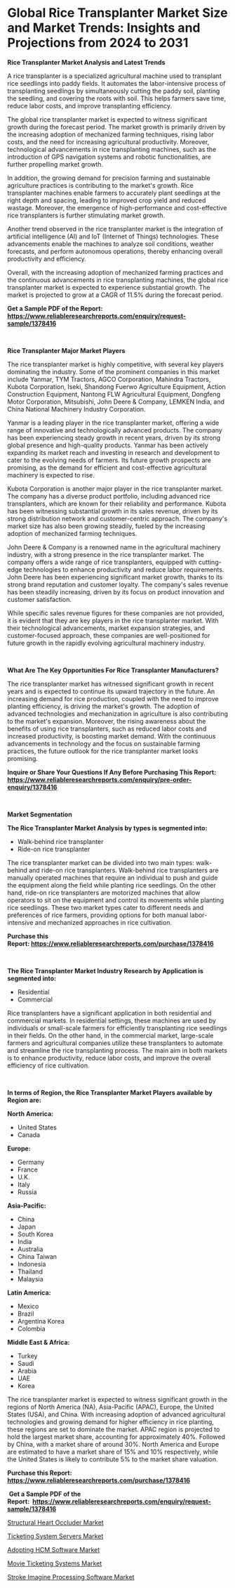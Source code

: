 <p><h1>Global Rice Transplanter Market Size and Market Trends: Insights and Projections from 2024 to 2031</h1></p><p><strong>Rice Transplanter Market Analysis and Latest Trends</strong></p>
<p><p>A rice transplanter is a specialized agricultural machine used to transplant rice seedlings into paddy fields. It automates the labor-intensive process of transplanting seedlings by simultaneously cutting the paddy soil, planting the seedling, and covering the roots with soil. This helps farmers save time, reduce labor costs, and improve transplanting efficiency.</p><p>The global rice transplanter market is expected to witness significant growth during the forecast period. The market growth is primarily driven by the increasing adoption of mechanized farming techniques, rising labor costs, and the need for increasing agricultural productivity. Moreover, technological advancements in rice transplanting machines, such as the introduction of GPS navigation systems and robotic functionalities, are further propelling market growth.</p><p>In addition, the growing demand for precision farming and sustainable agriculture practices is contributing to the market's growth. Rice transplanter machines enable farmers to accurately plant seedlings at the right depth and spacing, leading to improved crop yield and reduced wastage. Moreover, the emergence of high-performance and cost-effective rice transplanters is further stimulating market growth.</p><p>Another trend observed in the rice transplanter market is the integration of artificial intelligence (AI) and IoT (Internet of Things) technologies. These advancements enable the machines to analyze soil conditions, weather forecasts, and perform autonomous operations, thereby enhancing overall productivity and efficiency.</p><p>Overall, with the increasing adoption of mechanized farming practices and the continuous advancements in rice transplanting machines, the global rice transplanter market is expected to experience substantial growth. The market is projected to grow at a CAGR of 11.5% during the forecast period.</p></p>
<p><strong>Get a Sample PDF of the Report:&nbsp; <a href="https://www.reliableresearchreports.com/enquiry/request-sample/1378416">https://www.reliableresearchreports.com/enquiry/request-sample/1378416</a></strong></p>
<p>&nbsp;</p>
<p><strong>Rice Transplanter Major Market Players</strong></p>
<p><p>The rice transplanter market is highly competitive, with several key players dominating the industry. Some of the prominent companies in this market include Yanmar, TYM Tractors, AGCO Corporation, Mahindra Tractors, Kubota Corporation, Iseki, Shandong Fuerwo Agriculture Equipment, Action Construction Equipment, Nantong FLW Agricultural Equipment, Dongfeng Motor Corporation, Mitsubishi, John Deere & Company, LEMKEN India, and China National Machinery Industry Corporation.</p><p>Yanmar is a leading player in the rice transplanter market, offering a wide range of innovative and technologically advanced products. The company has been experiencing steady growth in recent years, driven by its strong global presence and high-quality products. Yanmar has been actively expanding its market reach and investing in research and development to cater to the evolving needs of farmers. Its future growth prospects are promising, as the demand for efficient and cost-effective agricultural machinery is expected to rise.</p><p>Kubota Corporation is another major player in the rice transplanter market. The company has a diverse product portfolio, including advanced rice transplanters, which are known for their reliability and performance. Kubota has been witnessing substantial growth in its sales revenue, driven by its strong distribution network and customer-centric approach. The company's market size has also been growing steadily, fueled by the increasing adoption of mechanized farming techniques.</p><p>John Deere & Company is a renowned name in the agricultural machinery industry, with a strong presence in the rice transplanter market. The company offers a wide range of rice transplanters, equipped with cutting-edge technologies to enhance productivity and reduce labor requirements. John Deere has been experiencing significant market growth, thanks to its strong brand reputation and customer loyalty. The company's sales revenue has been steadily increasing, driven by its focus on product innovation and customer satisfaction.</p><p>While specific sales revenue figures for these companies are not provided, it is evident that they are key players in the rice transplanter market. With their technological advancements, market expansion strategies, and customer-focused approach, these companies are well-positioned for future growth in the rapidly evolving agricultural machinery industry.</p></p>
<p>&nbsp;</p>
<p><strong>What Are The Key Opportunities For Rice Transplanter Manufacturers?</strong></p>
<p><p>The rice transplanter market has witnessed significant growth in recent years and is expected to continue its upward trajectory in the future. An increasing demand for rice production, coupled with the need to improve planting efficiency, is driving the market's growth. The adoption of advanced technologies and mechanization in agriculture is also contributing to the market's expansion. Moreover, the rising awareness about the benefits of using rice transplanters, such as reduced labor costs and increased productivity, is boosting market demand. With the continuous advancements in technology and the focus on sustainable farming practices, the future outlook for the rice transplanter market looks promising.</p></p>
<p><strong>Inquire or Share Your Questions If Any Before Purchasing This Report: <a href="https://www.reliableresearchreports.com/enquiry/pre-order-enquiry/1378416">https://www.reliableresearchreports.com/enquiry/pre-order-enquiry/1378416</a></strong></p>
<p>&nbsp;</p>
<p><strong>Market Segmentation</strong></p>
<p><strong>The Rice Transplanter Market Analysis by types is segmented into:</strong></p>
<p><ul><li>Walk-behind rice transplanter</li><li>Ride-on rice transplanter</li></ul></p>
<p><p>The rice transplanter market can be divided into two main types: walk-behind and ride-on rice transplanters. Walk-behind rice transplanters are manually operated machines that require an individual to push and guide the equipment along the field while planting rice seedlings. On the other hand, ride-on rice transplanters are motorized machines that allow operators to sit on the equipment and control its movements while planting rice seedlings. These two market types cater to different needs and preferences of rice farmers, providing options for both manual labor-intensive and mechanized approaches in rice cultivation.</p></p>
<p><strong>Purchase this Report:&nbsp;<a href="https://www.reliableresearchreports.com/purchase/1378416">https://www.reliableresearchreports.com/purchase/1378416</a></strong></p>
<p>&nbsp;</p>
<p><strong>The Rice Transplanter Market Industry Research by Application is segmented into:</strong></p>
<p><ul><li>Residential</li><li>Commercial</li></ul></p>
<p><p>Rice transplanters have a significant application in both residential and commercial markets. In residential settings, these machines are used by individuals or small-scale farmers for efficiently transplanting rice seedlings in their fields. On the other hand, in the commercial market, large-scale farmers and agricultural companies utilize these transplanters to automate and streamline the rice transplanting process. The main aim in both markets is to enhance productivity, reduce labor costs, and improve the overall efficiency of rice cultivation.</p></p>
<p>&nbsp;</p>
<p><strong>In terms of Region, the Rice Transplanter Market Players available by Region are:</strong></p>
<p>
    <p> <strong> North America: </strong>
        <ul>
            <li>United States</li>
            <li>Canada</li>
        </ul>
        </p> 
    <p> <strong> Europe: </strong>
        <ul>
            <li>Germany</li>
            <li>France</li>
            <li>U.K.</li>
            <li>Italy</li>
            <li>Russia</li>
        </ul>
        </p> 
    <p> <strong> Asia-Pacific: </strong>
        <ul>
            <li>China</li>
            <li>Japan</li>
            <li>South Korea</li>
            <li>India</li>
            <li>Australia</li>
            <li>China Taiwan</li>
            <li>Indonesia</li>
            <li>Thailand</li>
            <li>Malaysia</li>
        </ul>
        </p> 
    <p> <strong> Latin America: </strong>
        <ul>
            <li>Mexico</li>
            <li>Brazil</li>
            <li>Argentina Korea</li>
            <li>Colombia</li>
        </ul>
        </p> 
    <p> <strong> Middle East & Africa: </strong>
        <ul>
            <li>Turkey</li>
            <li>Saudi</li>
            <li>Arabia</li>
            <li>UAE</li>
            <li>Korea</li>
        </ul>
    </p>
    </p>
<p><p>The rice transplanter market is expected to witness significant growth in the regions of North America (NA), Asia-Pacific (APAC), Europe, the United States (USA), and China. With increasing adoption of advanced agricultural technologies and growing demand for higher efficiency in rice planting, these regions are set to dominate the market. APAC region is projected to hold the largest market share, accounting for approximately 40%. Followed by China, with a market share of around 30%. North America and Europe are estimated to have a market share of 15% and 10% respectively, while the United States is likely to contribute 5% to the market share valuation.</p></p>
<p><strong>Purchase this Report: <a href="https://www.reliableresearchreports.com/purchase/1378416">https://www.reliableresearchreports.com/purchase/1378416</a></strong></p>
<p>&nbsp;<strong>Get a Sample PDF of the Report:&nbsp;&nbsp;<a href="https://www.reliableresearchreports.com/enquiry/request-sample/1378416">https://www.reliableresearchreports.com/enquiry/request-sample/1378416</a></strong></p>
<p><strong></strong></p>
<p><p><a href="https://medium.com/@karleeprice2004/structural-heart-occluder-market-the-key-to-successful-business-strategy-forecast-till-2030-1efaeaabbba6">Structural Heart Occluder Market</a></p><p><a href="https://medium.com/@karleeprice2004/ticketing-system-servers-market-research-report-its-history-and-forecast-2023-to-2030-4ee84e89484a">Ticketing System Servers Market</a></p><p><a href="https://medium.com/@karleeprice2004/decoding-adopting-hcm-software-market-metrics-market-share-trends-and-growth-patterns-eb0ebd0ef6b6">Adopting HCM Software Market</a></p><p><a href="https://medium.com/@karleeprice2004/analyzing-movie-ticketing-systems-market-global-industry-perspective-and-forecast-2023-to-2030-a882287953b7">Movie Ticketing Systems Market</a></p><p><a href="https://medium.com/@karleeprice2004/stroke-imagine-processing-software-market-share-evolution-and-market-growth-trends-2023-2030-9037abe54444">Stroke Imagine Processing Software Market</a></p></p>
